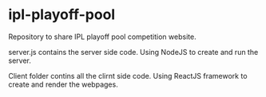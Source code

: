 # ipl-playoff-pool
Repository to share IPL playoff pool competition website.

server.js contains the server side code.
Using NodeJS to create and run the server.

Client folder contins all the clirnt side code.
Using ReactJS framework to create and render the webpages.
